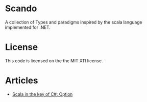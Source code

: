 Scando
======

A collection of Types and paradigms inspired by the scala language implemented for .NET.

License
=======
This code is licensed on the the MIT X11 license.

Articles
========
* [Scala in the key of C#: Option](http://www.claassen.net/geek/blog/2013/03/scala-in-the-key-of-c-option.html)
